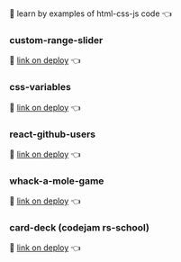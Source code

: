 :runner: learn by examples of html-css-js code :point_left:

### custom-range-slider
:eyes: [link on deploy](https://redvoxdev.github.io/learn-by-examples/custom-range-slider) :point_left:

### css-variables
:eyes: [link on deploy](https://redvoxdev.github.io/learn-by-examples/css-variables) :point_left:

### react-github-users
:eyes: [link on deploy](https://redvoxdev.github.io/learn-by-examples/react-github-users) :point_left:

### whack-a-mole-game
:eyes: [link on deploy](https://redvoxdev.github.io/learn-by-examples/whack-a-mole-game) :point_left:

### card-deck (codejam rs-school)
:eyes: [link on deploy](https://redvoxdev.github.io/learn-by-examples/card-deck) :point_left: